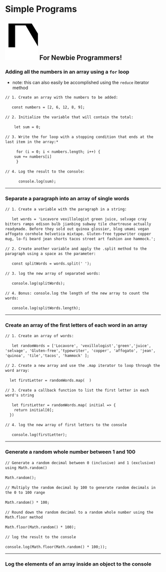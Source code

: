 # Simple Programs 

                
![Bug Eyes](../img/bug-eyes-creature.svg)  For Newbie Programmers!
---

### **Adding all the numbers in an array using a `for` loop**
- note: this can also easily be accomplished using the `reduce` iterator method

```
// 1. Create an array with the numbers to be added:

   const numbers = [2, 6, 12, 8, 9];

// 2. Initialize the variable that will contain the total:

    let sum = 0;  

// 3. Write the for loop with a stopping condition that ends at the last item in the array:* 

     for (i = 0; i < numbers.length; i++) {
    sum += numbers[i]
     }

// 4. Log the result to the console:

      console.log(sum);  
```
---
### **Separate a paragraph into an array of single words**

```
// 1. Create a variable with the paragraph in a string: 

   let words = 'Locavore vexillologist green juice, selvage cray bitters ramps edison bulb jianbing subway tile chartreuse actually readymade. Before they sold out quinoa glossier, blog umami vegan affogato cornhole helvetica mixtape. Gluten-free typewriter copper mug, lo-fi beard jean shorts tacos street art fashion axe hammock.';

// 2. Create another variable and apply the .split method to the paragraph using a space as the parameter:

   const splitWords = words.split(' ');

// 3. log the new array of separated words:

   console.log(splitWords);

// 4. Bonus: console.log the length of the new array to count the words:

   console.log(splitWords.length);
```
---
### **Create an array of the first letters of each word in an array**

```
// 1. Create an array of words:

   let randomWords = ['Locavore', 'vexillologist','green','juice', 'selvage', 'Gluten-free','typewriter', 'copper', 'affogato', 'jean', 'quinoa', 'tile','tacos', 'hammock' ];

// 2. Create a new array and use the .map iterator to loop through the word array:

  let firstLetter = randomWords.map(  )

// 3. Create a callback function to list the first letter in each word's string

   let firstLetter = randomWords.map( initial => {
    return initial[0];
  })

// 4. log the new array of first letters to the console

   console.log(firstLetter);

```
---
### **Generate a random whole number between 1 and 100**

```
// Generate a random decimal between 0 (inclusive) and 1 (exclusive) using Math.random()

Math.random();

// Multiply the random decimal by 100 to generate random decimals in the 0 to 100 range

Math.random() * 100;

// Round down the random decimal to a random whole number using the Math.floor method

Math.floor(Math.random() * 100);

// log the result to the console

console.log(Math.floor(Math.random() * 100;));
```
---
### **Log the elements of an array inside an object to the console**






